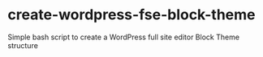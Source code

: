 # create-wordpress-fse-block-theme
Simple bash script to create a WordPress full site editor Block Theme structure
